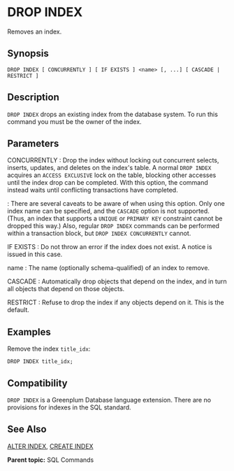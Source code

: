 # DROP INDEX

Removes an index.

## Synopsis

``` {#sql_command_synopsis}
DROP INDEX [ CONCURRENTLY ] [ IF EXISTS ] <name> [, ...] [ CASCADE | RESTRICT ]
```

## Description

`DROP INDEX` drops an existing index from the database system. To run this command you must be the owner of the index.

## Parameters

CONCURRENTLY
:   Drop the index without locking out concurrent selects, inserts, updates, and deletes on the index's table. A normal `DROP INDEX` acquires an `ACCESS EXCLUSIVE` lock on the table, blocking other accesses until the index drop can be completed. With this option, the command instead waits until conflicting transactions have completed.

:   There are several caveats to be aware of when using this option. Only one index name can be specified, and the `CASCADE` option is not supported. (Thus, an index that supports a `UNIQUE` or `PRIMARY KEY` constraint cannot be dropped this way.) Also, regular `DROP INDEX` commands can be performed within a transaction block, but `DROP INDEX CONCURRENTLY` cannot.

IF EXISTS
:   Do not throw an error if the index does not exist. A notice is issued in this case.

name
:   The name (optionally schema-qualified) of an index to remove.

CASCADE
:   Automatically drop objects that depend on the index, and in turn all objects that depend on those objects.

RESTRICT
:   Refuse to drop the index if any objects depend on it. This is the default.

## Examples

Remove the index `title_idx`:

```
DROP INDEX title_idx;
```

## Compatibility

`DROP INDEX` is a Greenplum Database language extension. There are no provisions for indexes in the SQL standard.

## See Also

[ALTER INDEX](ALTER_INDEX.html), [CREATE INDEX](CREATE_INDEX.html)

**Parent topic:** SQL Commands


